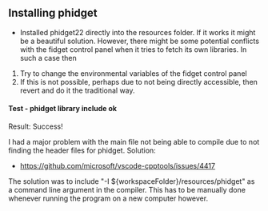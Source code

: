 ## Installing phidget

 - Installed phidget22 directly into the resources folder. If it works it might be a beautiful solution. However, there might be some potential conflicts with the fidget control panel when it tries to fetch its own libraries. In such a case then
 1. Try to change the environmental variables of the fidget control panel
 2. If this is not possible, perhaps due to not being directly accessible, then revert and do it the traditional way. 

#### Test - phidget library include ok
Result: Success!

I had a major problem with the main file not being able to compile due to not finding the header files for phidget. Solution:
- https://github.com/microsoft/vscode-cpptools/issues/4417

The solution was to include "-I ${workspaceFolder}/resources/phidget" as a command line argument in the compiler. This has to be manually done whenever running the program on a new computer however. 

## 